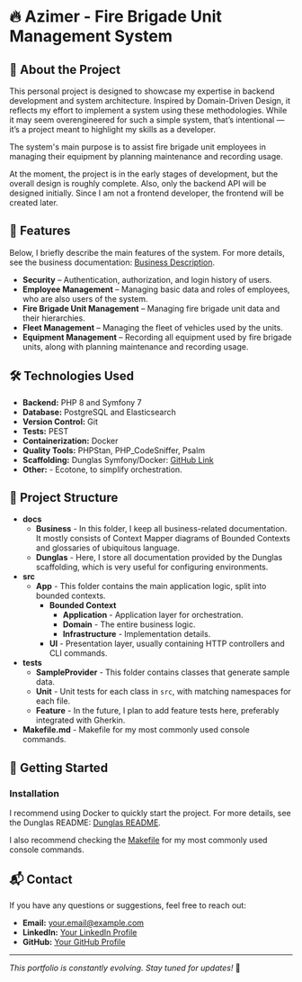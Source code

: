 # 🔥 Azimer - Fire Brigade Unit Management System

## 📌 About the Project

This personal project is designed to showcase my expertise in backend development and system architecture. Inspired by
Domain-Driven Design, it reflects my effort to implement a system using these methodologies. While it may seem
overengineered for such a simple system, that’s intentional — it’s a project meant to highlight my skills as a
developer.

The system's main purpose is to assist fire brigade unit employees in managing their equipment by planning maintenance
and recording usage.

At the moment, the project is in the early stages of development, but the overall design is roughly complete. Also, only
the backend API will be designed initially. Since I am not a frontend developer, the frontend will be created later.

## 🎨 Features

Below, I briefly describe the main features of the system. For more details, see the business
documentation: [Business Description](docs/Business/BusinessDescription.md).

- **Security** – Authentication, authorization, and login history of users.
- **Employee Management** – Managing basic data and roles of employees, who are also users of the system.
- **Fire Brigade Unit Management** – Managing fire brigade unit data and their hierarchies.
- **Fleet Management** – Managing the fleet of vehicles used by the units.
- **Equipment Management** – Recording all equipment used by fire brigade units, along with planning maintenance and
  recording usage.

## 🛠️ Technologies Used

- **Backend:** PHP 8 and Symfony 7
- **Database:** PostgreSQL and Elasticsearch
- **Version Control:** Git
- **Tests:** PEST
- **Containerization:** Docker
- **Quality Tools:** PHPStan, PHP_CodeSniffer, Psalm
- **Scaffolding:** Dunglas Symfony/Docker: [GitHub Link](https://github.com/dunglas/symfony-docker)
- **Other:** - Ecotone, to simplify orchestration.

## 📂 Project Structure

- **docs**
    - **Business** - In this folder, I keep all business-related documentation. It mostly consists of Context Mapper
      diagrams of Bounded Contexts and glossaries of ubiquitous language.
    - **Dunglas** - Here, I store all documentation provided by the Dunglas scaffolding, which is very useful for
      configuring environments.
- **src**
    - **App** - This folder contains the main application logic, split into bounded contexts.
        - **Bounded Context**
            - **Application** - Application layer for orchestration.
            - **Domain** - The entire business logic.
            - **Infrastructure** - Implementation details.
        - **UI** - Presentation layer, usually containing HTTP controllers and CLI commands.
- **tests**
    - **SampleProvider** - This folder contains classes that generate sample data.
    - **Unit** - Unit tests for each class in `src`, with matching namespaces for each file.
    - **Feature** - In the future, I plan to add feature tests here, preferably integrated with Gherkin.
- **Makefile.md** - Makefile for my most commonly used console commands.

## 🚀 Getting Started

### Installation

I recommend using Docker to quickly start the project. For more details, see the Dunglas
README: [Dunglas README](docs/Dunglas/README.md).

I also recommend checking the [Makefile](Makefile.md) for my most commonly used console commands.

## 📬 Contact

If you have any questions or suggestions, feel free to reach out:

- **Email:** your.email@example.com
- **LinkedIn:** [Your LinkedIn Profile](https://linkedin.com/in/yourprofile)
- **GitHub:** [Your GitHub Profile](https://github.com/your-username)

---
_This portfolio is constantly evolving. Stay tuned for updates!_ 🚀

